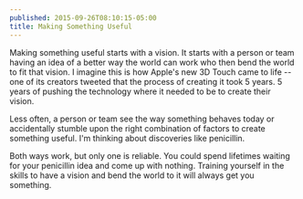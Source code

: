 ```yaml
---
published: 2015-09-26T08:10:15-05:00
title: Making Something Useful
---
```

Making something useful starts with a vision. It starts with a person or team having an idea of a better way the world can work who then bend the world to fit that vision. I imagine this is how Apple's new 3D Touch came to life -- one of its creators tweeted that the process of creating it took 5 years. 5 years of pushing the technology where it needed to be to create their vision.

Less often, a person or team see the way something behaves today or accidentally stumble upon the right combination of factors to create something useful. I'm thinking about discoveries like penicillin.

Both ways work, but only one is reliable. You could spend lifetimes waiting for your penicillin idea and come up with nothing. Training yourself in the skills to have a vision and bend the world to it will always get you something.
